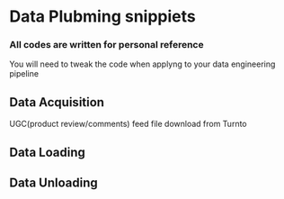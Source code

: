 # Data Plubming snippiets

### All codes are written for personal reference
You will need to tweak the code when applyng to your data engineering pipeline

## Data Acquisition 

UGC(product review/comments) feed file download from Turnto 

## Data Loading 

## Data Unloading 

